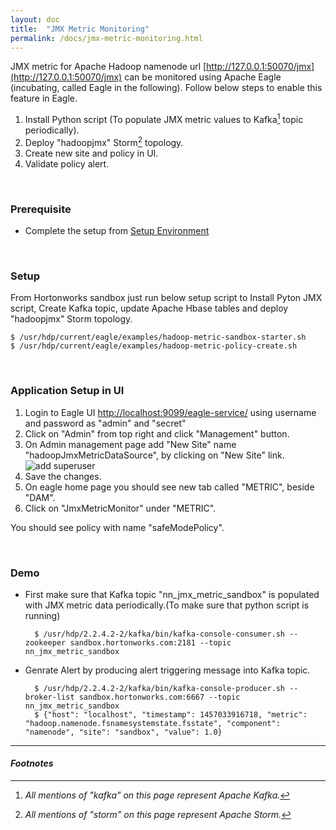 ```yaml
---
layout: doc
title:  "JMX Metric Monitoring" 
permalink: /docs/jmx-metric-monitoring.html
---
```


JMX metric for Apache Hadoop namenode url [http://127.0.0.1:50070/jmx](http://127.0.0.1:50070/jmx) can be monitored using Apache Eagle (incubating, called Eagle in the following). Follow below steps to enable this feature in Eagle.    

1. Install Python script (To populate JMX metric values to Kafka[^KAFKA] topic periodically).
2. Deploy "hadoopjmx" Storm[^STORM] topology.
3. Create new site and policy in UI.
4. Validate policy alert.

<br/>


### **Prerequisite**
* Complete the setup from [Setup Environment](/docs/deployment-env.html)	

<br/>


### **Setup**
From Hortonworks sandbox just run below setup script to Install Pyton JMX script, Create Kafka topic, update Apache Hbase tables and deploy "hadoopjmx" Storm topology. 

    $ /usr/hdp/current/eagle/examples/hadoop-metric-sandbox-starter.sh
    $ /usr/hdp/current/eagle/examples/hadoop-metric-policy-create.sh  

<br/>


### **Application Setup in UI**
1. Login to Eagle UI [http://localhost:9099/eagle-service/](http://localhost:9099/eagle-service/) using username and password as "admin" and "secret"
2. Click on "Admin" from top right and click "Management" button.
3. On Admin management page add "New Site" name "hadoopJmxMetricDataSource", by clicking on "New Site" link.
![add superuser](/images/docs/new-jmx-site.png)
4. Save the changes.
5. On eagle home page you should see new tab called "METRIC", beside "DAM".
6. Click on "JmxMetricMonitor" under "METRIC".
 
You should see policy with name "safeModePolicy".  

<br/>


### **Demo** 

* First make sure that Kafka topic "nn_jmx_metric_sandbox" is populated with JMX metric data periodically.(To make sure that python script is running)
 
        $ /usr/hdp/2.2.4.2-2/kafka/bin/kafka-console-consumer.sh --zookeeper sandbox.hortonworks.com:2181 --topic nn_jmx_metric_sandbox

* Genrate Alert by producing alert triggering message into Kafka topic.  


        $ /usr/hdp/2.2.4.2-2/kafka/bin/kafka-console-producer.sh --broker-list sandbox.hortonworks.com:6667 --topic nn_jmx_metric_sandbox
        $ {"host": "localhost", "timestamp": 1457033916718, "metric": "hadoop.namenode.fsnamesystemstate.fsstate", "component": "namenode", "site": "sandbox", "value": 1.0}


---

#### *Footnotes*

[^STORM]:*All mentions of "storm" on this page represent Apache Storm.*
[^KAFKA]:*All mentions of "kafka" on this page represent Apache Kafka.*
  
